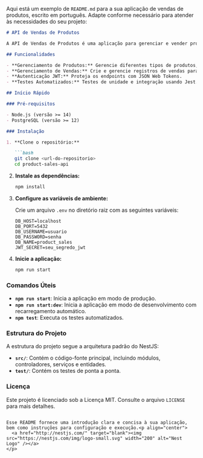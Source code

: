 Aqui está um exemplo de `README.md` para a sua aplicação de vendas de produtos, escrito em português. Adapte conforme necessário para atender às necessidades do seu projeto:

```markdown
# API de Vendas de Produtos

A API de Vendas de Produtos é uma aplicação para gerenciar e vender produtos, desenvolvida com NestJS e TypeORM. Ela suporta vários tipos de produtos e inclui autenticação usando JWT.

## Funcionalidades

- **Gerenciamento de Produtos:** Gerencie diferentes tipos de produtos, incluindo simples, digitais, configuráveis e agrupados.
- **Gerenciamento de Vendas:** Crie e gerencie registros de vendas para os produtos.
- **Autenticação JWT:** Proteja os endpoints com JSON Web Tokens.
- **Testes Automatizados:** Testes de unidade e integração usando Jest.

## Início Rápido

### Pré-requisitos

- Node.js (versão >= 14)
- PostgreSQL (versão >= 12)

### Instalação

1. **Clone o repositório:**

   ```bash
   git clone <url-do-repositorio>
   cd product-sales-api
```

2. **Instale as dependências:**

   ```bash
   npm install
   ```
3. **Configure as variáveis de ambiente:**

   Crie um arquivo `.env` no diretório raiz com as seguintes variáveis:

   ```text
   DB_HOST=localhost
   DB_PORT=5432
   DB_USERNAME=usuario
   DB_PASSWORD=senha
   DB_NAME=product_sales
   JWT_SECRET=seu_segredo_jwt
   ```
4. **Inicie a aplicação:**

   ```bash
   npm run start
   ```

### Comandos Úteis

- **`npm run start`**: Inicia a aplicação em modo de produção.
- **`npm run start:dev`**: Inicia a aplicação em modo de desenvolvimento com recarregamento automático.
- **`npm test`**: Executa os testes automatizados.

### Estrutura do Projeto

A estrutura do projeto segue a arquitetura padrão do NestJS:

- **`src/`**: Contém o código-fonte principal, incluindo módulos, controladores, serviços e entidades.
- **`test/`**: Contém os testes de ponta a ponta.

### Licença

Este projeto é licenciado sob a Licença MIT. Consulte o arquivo `LICENSE` para mais detalhes.

```

Esse README fornece uma introdução clara e concisa à sua aplicação, bem como instruções para configuração e execução.<p align="center">
  <a href="http://nestjs.com/" target="blank"><img src="https://nestjs.com/img/logo-small.svg" width="200" alt="Nest Logo" /></a>
</p>
```
